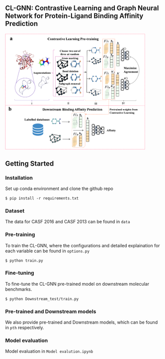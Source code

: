 ## CL-GNN: Contrastive Learning and Graph Neural Network for Protein-Ligand Binding Affinity Prediction ##


<img src="Figure.png" width="450">


## Getting Started

### Installation

Set up conda environment and clone the github repo

```
$ pip install -r requirements.txt

```

### Dataset

The data for CASF 2016 and CASF 2013 can be found in `data`

### Pre-training

To train the CL-GNN, where the configurations and detailed explaination for each variable can be found in `options.py`
```
$ python train.py
```

### Fine-tuning 

To fine-tune the CL-GNN pre-trained model on downstream molecular benchmarks.
```
$ python Downstream_test/train.py
```

### Pre-trained  and Downstream models

We also provide pre-trained and Downstream models, which can be found in `pth` respectively. 

### Model evaluation

Model evaluation in `Model evalution.ipynb`
